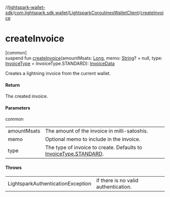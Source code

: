 //[lightspark-wallet-sdk](../../../index.md)/[com.lightspark.sdk.wallet](../index.md)/[LightsparkCoroutinesWalletClient](index.md)/[createInvoice](create-invoice.md)

# createInvoice

[common]\
suspend fun [createInvoice](create-invoice.md)(amountMsats: [Long](https://kotlinlang.org/api/latest/jvm/stdlib/kotlin/-long/index.html), memo: [String](https://kotlinlang.org/api/latest/jvm/stdlib/kotlin/-string/index.html)? = null, type: [InvoiceType](../../com.lightspark.sdk.wallet.model/-invoice-type/index.md) = InvoiceType.STANDARD): [InvoiceData](../../com.lightspark.sdk.wallet.model/-invoice-data/index.md)

Creates a lightning invoice from the current wallet.

#### Return

The created invoice.

#### Parameters

common

| | |
|---|---|
| amountMsats | The amount of the invoice in milli-satoshis. |
| memo | Optional memo to include in the invoice. |
| type | The type of invoice to create. Defaults to [InvoiceType.STANDARD](../../com.lightspark.sdk.wallet.model/-invoice-type/-s-t-a-n-d-a-r-d/index.md). |

#### Throws

| | |
|---|---|
| LightsparkAuthenticationException | if there is no valid authentication. |
